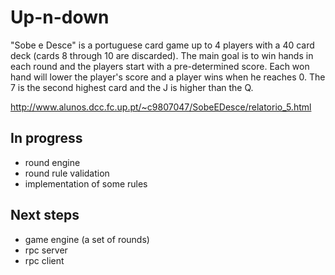 # Up-n-down

"Sobe e Desce" is a portuguese card game up to 4 players with a 40 card deck (cards 8 through 10 are discarded).
The main goal is to win hands in each round and the players start with a pre-determined score.
Each won hand will lower the player's score and a player wins when he reaches 0.
The 7 is the second highest card and the J is higher than the Q.

http://www.alunos.dcc.fc.up.pt/~c9807047/SobeEDesce/relatorio_5.html


## In progress

- round engine
- round rule validation
- implementation of some rules

## Next steps

- game engine (a set of rounds)
- rpc server
- rpc client


